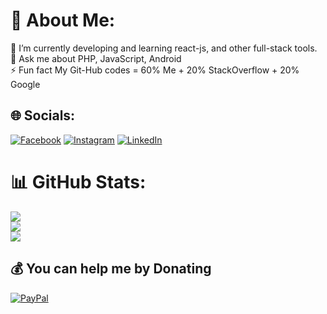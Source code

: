 # 💫 About Me:
🌱 I’m currently developing and learning react-js, and other full-stack tools.<br>💬 Ask me about  PHP, JavaScript, Android<br>⚡ Fun fact My Git-Hub codes = 60% Me + 20% StackOverflow + 20% Google


## 🌐 Socials:
[![Facebook](https://img.shields.io/badge/Facebook-%231877F2.svg?logo=Facebook&logoColor=white)](https://facebook.com/elhajjy.yassine) [![Instagram](https://img.shields.io/badge/Instagram-%23E4405F.svg?logo=Instagram&logoColor=white)](https://instagram.com/yassine_elhajjy/) [![LinkedIn](https://img.shields.io/badge/LinkedIn-%230077B5.svg?logo=linkedin&logoColor=white)](https://linkedin.com/in/yassine-elhajjy-bab1ba233/) 

# 📊 GitHub Stats:
![](https://github-readme-stats.vercel.app/api?username=SevenAJJY&theme=buefy&hide_border=false&include_all_commits=false&count_private=false)<br/>
![](https://github-readme-streak-stats.herokuapp.com/?user=SevenAJJY&theme=buefy&hide_border=false)<br/>
![](https://github-readme-stats.vercel.app/api/top-langs/?username=SevenAJJY&theme=buefy&hide_border=false&include_all_commits=false&count_private=false&layout=compact)


  ## 💰 You can help me by Donating
  [![PayPal](https://img.shields.io/badge/PayPal-00457C?style=for-the-badge&logo=paypal&logoColor=white)](https://paypal.me/https://paypal.me/sevenajjy) 

  
<!-- Proudly created with GPRM ( https://gprm.itsvg.in ) -->
